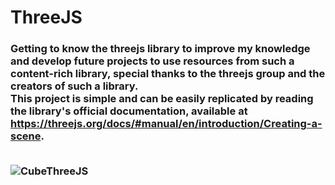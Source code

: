 # ThreeJS

<h3>

Getting to know the threejs library to improve my knowledge and develop future projects to use resources from such a content-rich library, special thanks to the threejs group and the creators of such a library.
<br>This project is simple and can be easily replicated by reading the library's official documentation, available at <https://threejs.org/docs/#manual/en/introduction/Creating-a-scene>. <br><br>


 ![CubeThreeJS](https://user-images.githubusercontent.com/106937501/192276663-7ba3b1d8-7331-462f-a193-56fb8ef3396b.gif)
